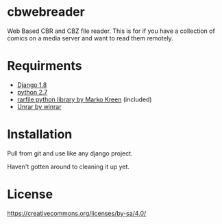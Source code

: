 # cbwebreader
Web Based CBR and CBZ file reader.
This is for if you have a collection of comics on a media server and want to read them remotely.

# Requirments

- [Django 1.8](https://www.djangoproject.com/)
- [python 2.7](https://www.python.org/)
- [rarfile python library by Marko Kreen](https://github.com/markokr/rarfile) (included)
- [Unrar by winrar](http://rarlabs.com)

# Installation
Pull from git and use like any django project.

Haven't gotten around to cleaning it up yet.


# License
https://creativecommons.org/licenses/by-sa/4.0/
